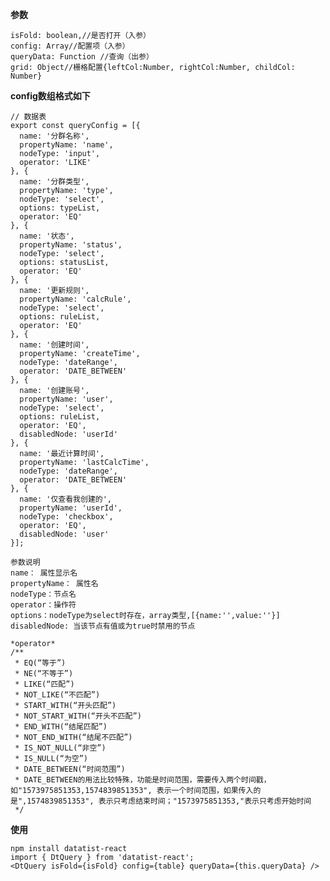 **参数**

    isFold: boolean,//是否打开（入参）
    config: Array//配置项（入参）
    queryData: Function //查询（出参）
    grid: Object//栅格配置{leftCol:Number, rightCol:Number, childCol: Number}


**config数组格式如下**

    // 数据表
    export const queryConfig = [{
      name: '分群名称',
      propertyName: 'name',
      nodeType: 'input',
      operator: 'LIKE'
    }, {
      name: '分群类型',
      propertyName: 'type',
      nodeType: 'select',
      options: typeList,
      operator: 'EQ'
    }, {
      name: '状态',
      propertyName: 'status',
      nodeType: 'select',
      options: statusList,
      operator: 'EQ'
    }, {
      name: '更新规则',
      propertyName: 'calcRule',
      nodeType: 'select',
      options: ruleList,
      operator: 'EQ'
    }, {
      name: '创建时间',
      propertyName: 'createTime',
      nodeType: 'dateRange',
      operator: 'DATE_BETWEEN'
    }, {
      name: '创建账号',
      propertyName: 'user',
      nodeType: 'select',
      options: ruleList,
      operator: 'EQ',
      disabledNode: 'userId'
    }, {
      name: '最近计算时间',
      propertyName: 'lastCalcTime',
      nodeType: 'dateRange',
      operator: 'DATE_BETWEEN'
    }, {
      name: '仅查看我创建的',
      propertyName: 'userId',
      nodeType: 'checkbox',
      operator: 'EQ',
      disabledNode: 'user'
    }];

	参数说明
	name： 属性显示名
	propertyName： 属性名
	nodeType：节点名
	operator：操作符
	options：nodeType为select时存在，array类型,[{name:'',value:''}]
    disabledNode: 当该节点有值或为true时禁用的节点

	*operator*
    /**
     * EQ(“等于”)
     * NE(“不等于”)
     * LIKE(“匹配”)
     * NOT_LIKE(“不匹配”)
     * START_WITH(“开头匹配”)
     * NOT_START_WITH(“开头不匹配”)
     * END_WITH(“结尾匹配”)
     * NOT_END_WITH(“结尾不匹配”)
     * IS_NOT_NULL(“非空”)
     * IS_NULL(“为空”)
     * DATE_BETWEEN(“时间范围”)
     * DATE_BETWEEN的用法比较特殊，功能是时间范围，需要传入两个时间戳，如"1573975851353,1574839851353", 表示一个时间范围，如果传入的是",1574839851353", 表示只考虑结束时间；"1573975851353,"表示只考虑开始时间
     */

**使用**

	npm install datatist-react
    import { DtQuery } from 'datatist-react';
    <DtQuery isFold={isFold} config={table} queryData={this.queryData} />